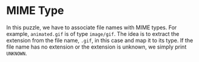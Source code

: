 # MIME Type

In this puzzle, we have to associate file names with MIME types.
For example, `animated.gif` is of type `image/gif`.
The idea is to extract the extension from the file name, `.gif`, in this case and map it to its type.
If the file name has no extension or the extension is unknown, we simply print `UNKNOWN`.
